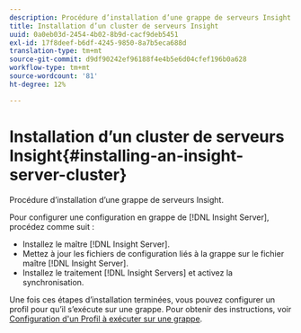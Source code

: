 ```yaml
---
description: Procédure d’installation d’une grappe de serveurs Insight.
title: Installation d’un cluster de serveurs Insight
uuid: 0a0eb03d-2454-4b02-8b9d-cacf9deb5451
exl-id: 17f8deef-b6df-4245-9850-8a7b5eca688d
translation-type: tm+mt
source-git-commit: d9df90242ef96188f4e4b5e6d04cfef196b0a628
workflow-type: tm+mt
source-wordcount: '81'
ht-degree: 12%

---
```


# Installation d’un cluster de serveurs Insight{#installing-an-insight-server-cluster}

Procédure d’installation d’une grappe de serveurs Insight.

Pour configurer une configuration en grappe de [!DNL Insight Server], procédez comme suit :

* Installez le maître [!DNL Insight Server].
* Mettez à jour les fichiers de configuration liés à la grappe sur le fichier maître [!DNL Insight Server].
* Installez le traitement [!DNL Insight Servers] et activez la synchronisation.

Une fois ces étapes d’installation terminées, vous pouvez configurer un profil pour qu’il s’exécute sur une grappe. Pour obtenir des instructions, voir [Configuration d&#39;un Profil à exécuter sur une grappe](../../../../../home/c-inst-svr/c-install-ins-svr/c-ins-svr-clstrs/c-inst-ins-svr-clstr/c-inst-proc-clstr/c-config-prof-run-clstr.md#concept-c0e68e67c4784bc5af8db61013ca96a3).
